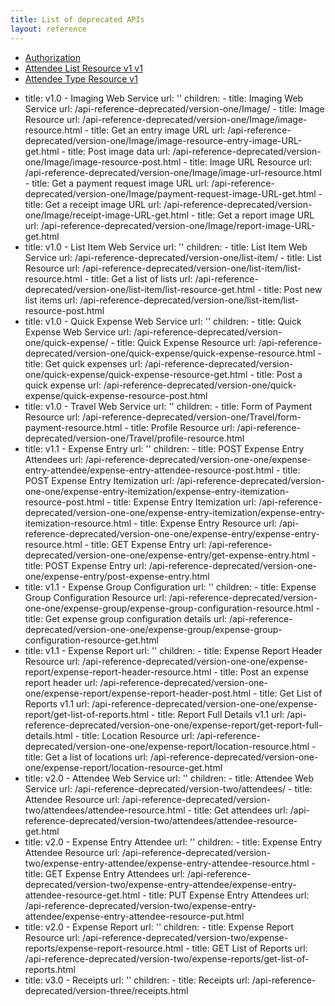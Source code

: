 ```yaml
---
title: List of deprecated APIs
layout: reference
---
```


* [Authorization](./api-reference-deprecated/old-auth/old-auth.html)
* [Attendee List Resource v1 v1](./api-reference/expense/attendees/v1.attendee-list-resource.html)
* [Attendee Type Resource v1](./api-reference/expense/attendee-types/attendee-types/v1.attendee-type-resource.html)

- title: v1.0 - Imaging Web Service
  url: ''
  children:
      - title: Imaging Web Service
        url: /api-reference-deprecated/version-one/Image/
      - title: Image Resource
        url: /api-reference-deprecated/version-one/Image/image-resource.html
      - title: Get an entry image URL
        url: /api-reference-deprecated/version-one/Image/image-resource-entry-image-URL-get.html
      - title: Post image data
        url: /api-reference-deprecated/version-one/Image/image-resource-post.html
      - title: Image URL Resource
        url: /api-reference-deprecated/version-one/Image/image-url-resource.html
      - title: Get a payment request image URL
        url: /api-reference-deprecated/version-one/Image/payment-request-image-URL-get.html
      - title: Get a receipt image URL
        url: /api-reference-deprecated/version-one/Image/receipt-image-URL-get.html
      - title: Get a report image URL
        url: /api-reference-deprecated/version-one/Image/report-image-URL-get.html
- title: v1.0 - List Item Web Service
  url: ''
  children:
      - title: List Item Web Service
        url: /api-reference-deprecated/version-one/list-item/
      - title: List Resource
        url: /api-reference-deprecated/version-one/list-item/list-resource.html
      - title: Get a list of lists
        url: /api-reference-deprecated/version-one/list-item/list-resource-get.html
      - title: Post new list items
        url: /api-reference-deprecated/version-one/list-item/list-resource-post.html
- title: v1.0 - Quick Expense Web Service
  url: ''
  children:
      - title: Quick Expense Web Service
        url: /api-reference-deprecated/version-one/quick-expense/
      - title: Quick Expense Resource
        url: /api-reference-deprecated/version-one/quick-expense/quick-expense-resource.html
      - title: Get quick expenses
        url: /api-reference-deprecated/version-one/quick-expense/quick-expense-resource-get.html
      - title: Post a quick expense
        url: /api-reference-deprecated/version-one/quick-expense/quick-expense-resource-post.html
- title: v1.0 - Travel Web Service
  url: ''
  children:
      - title: Form of Payment Resource
        url: /api-reference-deprecated/version-one/Travel/form-payment-resource.html
      - title: Profile Resource
        url: /api-reference-deprecated/version-one/Travel/profile-resource.html
- title: v1.1 - Expense Entry
  url: ''
  children:
      - title: POST Expense Entry Attendees
        url: /api-reference-deprecated/version-one-one/expense-entry-attendee/expense-entry-attendee-resource-post.html
      - title: POST Expense Entry Itemization
        url: /api-reference-deprecated/version-one-one/expense-entry-itemization/expense-entry-itemization-resource-post.html
      - title: Expense Entry Itemization
        url: /api-reference-deprecated/version-one-one/expense-entry-itemization/expense-entry-itemization-resource.html
      - title: Expense Entry Resource
        url: /api-reference-deprecated/version-one-one/expense-entry/expense-entry-resource.html
      - title: GET Expense Entry
        url: /api-reference-deprecated/version-one-one/expense-entry/get-expense-entry.html
      - title: POST Expense Entry
        url: /api-reference-deprecated/version-one-one/expense-entry/post-expense-entry.html
- title: v1.1 - Expense Group Configuration
  url: ''
  children:
      - title: Expense Group Configuration Resource
        url: /api-reference-deprecated/version-one-one/expense-group/expense-group-configuration-resource.html
      - title: Get expense group configuration details
        url: /api-reference-deprecated/version-one-one/expense-group/expense-group-configuration-resource-get.html
- title: v1.1 - Expense Report
  url: ''
  children:
      - title: Expense Report Header Resource
        url: /api-reference-deprecated/version-one-one/expense-report/expense-report-header-resource.html
      - title: Post an expense report header
        url: /api-reference-deprecated/version-one-one/expense-report/expense-report-header-post.html
      - title: Get List of Reports v1.1
        url: /api-reference-deprecated/version-one-one/expense-report/get-list-of-reports.html
      - title: Report Full Details v1.1
        url: /api-reference-deprecated/version-one-one/expense-report/get-report-full-details.html
      - title: Location Resource
        url: /api-reference-deprecated/version-one-one/expense-report/location-resource.html
      - title: Get a list of locations
        url: /api-reference-deprecated/version-one-one/expense-report/location-resource-get.html
- title: v2.0 - Attendee Web Service
  url: ''
  children:
      - title: Attendee Web Service
        url: /api-reference-deprecated/version-two/attendees/
      - title: Attendee Resource
        url: /api-reference-deprecated/version-two/attendees/attendee-resource.html
      - title: Get attendees
        url: /api-reference-deprecated/version-two/attendees/attendee-resource-get.html
- title: v2.0 - Expense Entry Attendee
  url: ''
  children:
      - title: Expense Entry Attendee Resource
        url: /api-reference-deprecated/version-two/expense-entry-attendee/expense-entry-attendee-resource.html
      - title: GET Expense Entry Attendees
        url: /api-reference-deprecated/version-two/expense-entry-attendee/expense-entry-attendee-resource-get.html
      - title: PUT Expense Entry Attendees
        url: /api-reference-deprecated/version-two/expense-entry-attendee/expense-entry-attendee-resource-put.html
- title: v2.0 - Expense Report
  url: ''
  children:
      - title: Expense Report Resource
        url: /api-reference-deprecated/version-two/expense-reports/expense-report-resource.html
      - title: GET List of Reports
        url: /api-reference-deprecated/version-two/expense-reports/get-list-of-reports.html
- title: v3.0 - Receipts
  url: ''
  children:
      - title: Receipts
        url: /api-reference-deprecated/version-three/receipts.html
